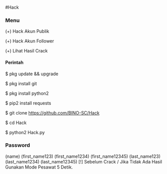 #Hack

### Menu ###
(+) Hack Akun Publik

(+) Hack Akun Follower

(+) Lihat Hasil Crack

#### Perintah ###
$ pkg update && upgrade

$ pkg install git

$ pkg install python2

$ pip2 install requests

$ git clone https://github.com/BINO-SC/Hack

$ cd Hack

$ python2 Hack.py

### Password ###
(name)
(first_name123)
(first_name1234)
(first_name12345)
(last_name123)
(last_name1234)
(last_name12345)
[!] Sebelum Crack / Jika Tidak Ada Hasil Gunakan Mode Pesawat 5 Detik.
